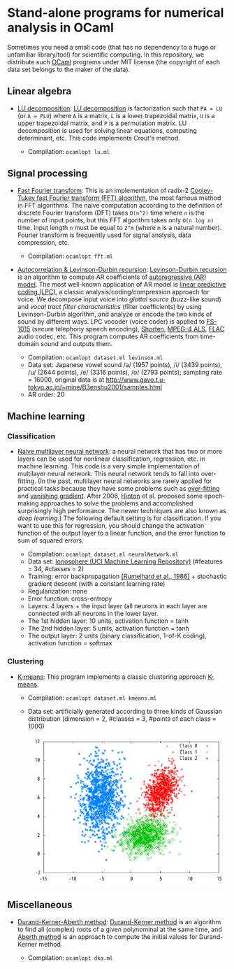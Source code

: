 # Stand-alone programs for numerical analysis in OCaml

Sometimes you need a small code (that has no dependency to a huge or unfamiliar
library/tool) for scientific computing. In this repository, we distribute such
[OCaml](http://ocaml.org/) programs under MIT license (the copyright of each
data set belongs to the maker of the data).

## Linear algebra

- [LU decomposition](lu-decomposition/):
  [LU decomposition](http://en.wikipedia.org/wiki/LU_decomposition) is
  factorization such that `PA = LU` (or `A = PLU`) where `A` is a matrix, `L` is
  a lower trapezoidal matrix, `U` is a upper trapezoidal matrix, and `P` is
  a permutation matrix. LU decomposition is used for solving linear equations,
  computing determinant, etc. This code implements Crout's method.

  - Compilation: `ocamlopt lu.ml`

## Signal processing

- [Fast Fourier transform](fft/):
  This is an implementation of radix-2
  [Cooley-Tukey fast Fourier transform (FFT) algorithm](http://en.wikipedia.org/wiki/Cooley%E2%80%93Tukey_FFT_algorithm),
  the most famous method in FFT algorithms. The naive computation according to
  the definition of discrete Fourier transform (DFT) takes `O(n^2)` time where
  `n` is the number of input points, but this FFT algorithm takes only
  `O(n log n)` time. Input length `n` must be equal to `2^m` (where `m` is a
  natural number). Fourier transform is frequently used for signal analysis,
  data compression, etc.

  - Compilation: `ocamlopt fft.ml`

- [Autocorrelation & Levinson-Durbin recursion](levinson-durbin/):
  [Levinson-Durbin recursion](http://en.wikipedia.org/wiki/Levinson_recursion)
  is an algorithm to compute AR coefficients of
  [autoregressive (AR) model](http://en.wikipedia.org/wiki/Autoregressive_model).
  The most well-known application of AR model is
  [linear predictive coding (LPC)](http://en.wikipedia.org/wiki/Linear_predictive_coding),
  a classic analysis/coding/compression approach for voice. We decompose
  input voice into *glottal source* (buzz-like sound) and *vocal tract filter
  characteristics* (filter coefficients) by using Levinson-Durbin algorithm,
  and analyze or encode the two kinds of sound by different ways.
  LPC vocoder (voice coder) is applied to
  [FS-1015](http://en.wikipedia.org/wiki/FS-1015) (secure telephony speech
  encoding), [Shorten](http://en.wikipedia.org/wiki/Shorten_(file_format)),
  [MPEG-4 ALS](http://en.wikipedia.org/wiki/MPEG-4_ALS),
  [FLAC](http://en.wikipedia.org/wiki/FLAC) audio codec, etc. This program
  computes AR coefficients from time-domain sound and outputs them.

  - Compilation: `ocamlopt dataset.ml levinson.ml`
  - Data set: Japanese vowel sound /a/ (1957 points), /i/ (3439 points),
    /u/ (2644 points), /e/ (3316 points), /o/ (2793 points);
    sampling rate = 16000, original data is at
    http://www.gavo.t.u-tokyo.ac.jp/~mine/B3enshu2001/samples.html
  - AR order: 20

## Machine learning

### Classification

- [Naive multilayer neural network](neural-network/naive-multilayer):
  a neural network that has two or more layers can be used for nonlinear
  classification, regression, etc. in machine learning. This code is a very
  simple implementation of multilayer neural network. This neural network tends
  to fall into over-fitting. (In the past, multilayer neural networks are rarely
  applied for practical tasks because they have some problems such as
  [over-fitting](http://en.wikipedia.org/wiki/Overfitting) and
  [vanishing gradient](http://en.wikipedia.org/wiki/Vanishing_gradient_problem).
  After 2006, [Hinton](http://www.cs.toronto.edu/~hinton/) et al. proposed some
  epoch‐making approaches to solve the problems and accomplished surprisingly
  high performance. The newer techniques are also known as *deep learning*.)
  The following default setting is for classification. If you want to use this
  for regression, you should change the activation function of the output layer
  to a linear function, and the error function to sum of squared errors.

  - Compilation: `ocamlopt dataset.ml neuralNetwork.ml`
  - Data set: [Ionosphere (UCI Machine Learning Repository)](https://archive.ics.uci.edu/ml/datasets/Ionosphere)
    (\#features = 34, \#classes = 2)
  - Training: error backpropagation
    [[Rumelhard et al., 1986]](http://dl.acm.org/citation.cfm?id=104293) +
    stochastic gradient descent (with a constant learning rate)
  - Regularization: none
  - Error function: cross-entropy
  - Layers: 4 layers + the input layer (all neurons in each layer are connected
    with all neurons in the lower layer.
  - The 1st hidden layer: 10 units, activation function = tanh
  - The 2nd hidden layer: 5 units, activation function = tanh
  - The output layer: 2 units (binary classification, 1-of-K coding),
    activation function = softmax

### Clustering

- [K-means](k-means/):
  This program implements a classic clustering approach
  [K-means](http://en.wikipedia.org/wiki/K-means_clustering).

  - Compilation: `ocamlopt dataset.ml kmeans.ml`
  - Data set: artificially generated according to three kinds of Gaussian
    distribution (dimension = 2, \#classes = 3, \#points of each class = 1000)

    ![The distribution of data points](k-means/dataset.png)

## Miscellaneous

- [Durand-Kerner-Aberth method](durand-kerner-aberth/):
  [Durand-Kerner method](http://en.wikipedia.org/wiki/Durand%E2%80%93Kerner_method)
  is an algorithm to find all (complex) roots of a given polynominal at the same
  time, and [Aberth method](http://en.wikipedia.org/wiki/Aberth_method) is an
  approach to compute the initial values for Durand-Kerner method.

  - Compilation: `ocamlopt dka.ml`
